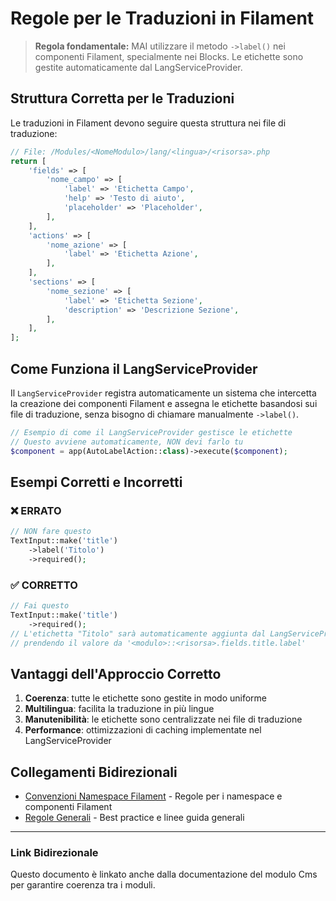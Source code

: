# Regole per le Traduzioni in Filament

> **Regola fondamentale:** MAI utilizzare il metodo `->label()` nei componenti Filament, specialmente nei Blocks. Le etichette sono gestite automaticamente dal LangServiceProvider.

## Struttura Corretta per le Traduzioni

Le traduzioni in Filament devono seguire questa struttura nei file di traduzione:

```php
// File: /Modules/<NomeModulo>/lang/<lingua>/<risorsa>.php
return [
    'fields' => [
        'nome_campo' => [
            'label' => 'Etichetta Campo',
            'help' => 'Testo di aiuto',
            'placeholder' => 'Placeholder',
        ],
    ],
    'actions' => [
        'nome_azione' => [
            'label' => 'Etichetta Azione',
        ],
    ],
    'sections' => [
        'nome_sezione' => [
            'label' => 'Etichetta Sezione',
            'description' => 'Descrizione Sezione',
        ],
    ],
];
```

## Come Funziona il LangServiceProvider

Il `LangServiceProvider` registra automaticamente un sistema che intercetta la creazione dei componenti Filament e assegna le etichette basandosi sui file di traduzione, senza bisogno di chiamare manualmente `->label()`.

```php
// Esempio di come il LangServiceProvider gestisce le etichette
// Questo avviene automaticamente, NON devi farlo tu
$component = app(AutoLabelAction::class)->execute($component);
```

## Esempi Corretti e Incorretti

### ❌ ERRATO
```php
// NON fare questo
TextInput::make('title')
    ->label('Titolo')
    ->required();
```

### ✅ CORRETTO
```php
// Fai questo
TextInput::make('title')
    ->required();
// L'etichetta "Titolo" sarà automaticamente aggiunta dal LangServiceProvider
// prendendo il valore da '<modulo>::<risorsa>.fields.title.label'
```

## Vantaggi dell'Approccio Corretto

1. **Coerenza**: tutte le etichette sono gestite in modo uniforme
2. **Multilingua**: facilita la traduzione in più lingue
3. **Manutenibilità**: le etichette sono centralizzate nei file di traduzione
4. **Performance**: ottimizzazioni di caching implementate nel LangServiceProvider

## Collegamenti Bidirezionali

- [Convenzioni Namespace Filament](../../Cms/docs/convenzioni-namespace-filament.md) - Regole per i namespace e componenti Filament
- [Regole Generali](../../Xot/docs/README.md) - Best practice e linee guida generali

---

### Link Bidirezionale
Questo documento è linkato anche dalla documentazione del modulo Cms per garantire coerenza tra i moduli.
